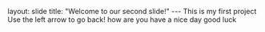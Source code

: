 layout: slide title: "Welcome to our second slide!" ---
This is my first project
Use the left arrow to go back! how are you
have a nice day 
good luck
